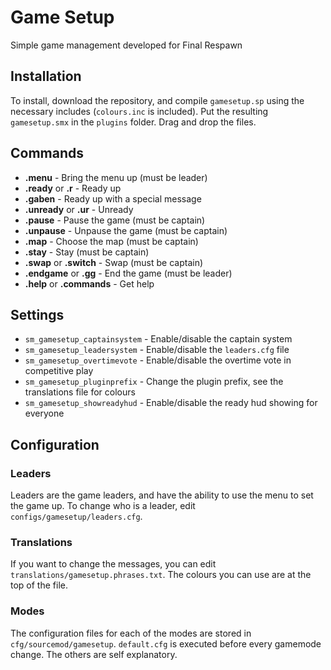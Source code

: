 # Game Setup
Simple game management developed for Final Respawn

## Installation

To install, download the repository, and compile `gamesetup.sp` using the necessary includes (`colours.inc` is included). Put the resulting `gamesetup.smx` in the `plugins` folder. Drag and drop the files.

## Commands

- **.menu** - Bring the menu up (must be leader)
- **.ready** or **.r** - Ready up
- **.gaben** - Ready up with a special message
- **.unready** or **.ur** - Unready
- **.pause** - Pause the game (must be captain)
- **.unpause** - Unpause the game (must be captain)
- **.map** - Choose the map (must be captain)
- **.stay** - Stay (must be captain)
- **.swap** or **.switch** - Swap (must be captain)
- **.endgame** or **.gg** - End the game (must be leader)
- **.help** or **.commands** - Get help

## Settings

- `sm_gamesetup_captainsystem` - Enable/disable the captain system
- `sm_gamesetup_leadersystem` - Enable/disable the `leaders.cfg` file
- `sm_gamesetup_overtimevote` - Enable/disable the overtime vote in competitive play
- `sm_gamesetup_pluginprefix` - Change the plugin prefix, see the translations file for colours
- `sm_gamesetup_showreadyhud` - Enable/disable the ready hud showing for everyone

## Configuration

### Leaders

Leaders are the game leaders, and have the ability to use the menu to set the game up. To change who is a leader, edit `configs/gamesetup/leaders.cfg`.

### Translations

If you want to change the messages, you can edit `translations/gamesetup.phrases.txt`. The colours you can use are at the top of the file.

### Modes

The configuration files for each of the modes are stored in `cfg/sourcemod/gamesetup`. `default.cfg` is executed before every gamemode change. The others are self explanatory.
